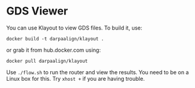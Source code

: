 # GDS Viewer

You can use Klayout to view GDS files.
To build it, use:
````
docker build -t darpaalign/klayout .
````
or grab it from hub.docker.com using:
````
docker pull darpaalign/klayout
````
Use `./flow.sh` to run the router and view the results.
You need to be on a Linux box for this. Try `xhost +` if you are having trouble.
